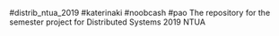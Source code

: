 #distrib_ntua_2019
#katerinaki
#noobcash
#pao
The repository for the semester project for Distributed Systems 2019 NTUA
